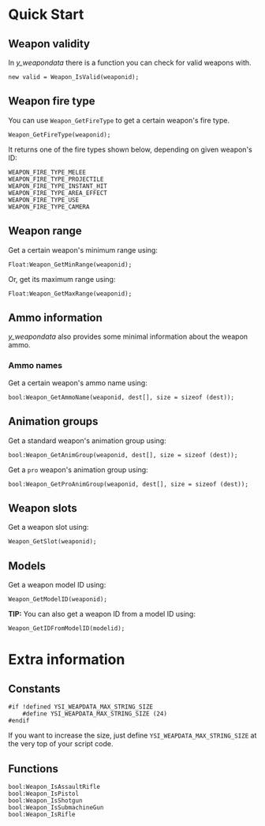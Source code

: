 # Quick Start

## Weapon validity
In *y_weapondata* there is a function you can check for valid weapons with.
```pawn
new valid = Weapon_IsValid(weaponid);
```
## Weapon fire type
You can use `Weapon_GetFireType` to get a certain weapon's fire type.
```pawn
Weapon_GetFireType(weaponid);
```
It returns one of the fire types shown below, depending on given weapon's ID:
```pawn
WEAPON_FIRE_TYPE_MELEE 
WEAPON_FIRE_TYPE_PROJECTILE 
WEAPON_FIRE_TYPE_INSTANT_HIT 
WEAPON_FIRE_TYPE_AREA_EFFECT 
WEAPON_FIRE_TYPE_USE 
WEAPON_FIRE_TYPE_CAMERA 
```
## Weapon range
Get a certain weapon's minimum range using:
```pawn
Float:Weapon_GetMinRange(weaponid);
```
Or, get its maximum range using:
```pawn
Float:Weapon_GetMaxRange(weaponid);
```
## Ammo information
*y_weapondata* also provides some minimal information about the weapon ammo.
### Ammo names
Get a certain weapon's ammo name using:
```pawnđ
bool:Weapon_GetAmmoName(weaponid, dest[], size = sizeof (dest));
```
## Animation groups
Get a standard weapon's animation group using:
```pawn
bool:Weapon_GetAnimGroup(weaponid, dest[], size = sizeof (dest));
```
Get a `pro` weapon's animation group using:
```pawn
bool:Weapon_GetProAnimGroup(weaponid, dest[], size = sizeof (dest));
```
## Weapon slots
Get a weapon slot using:
```pawn
Weapon_GetSlot(weaponid);
```
## Models
Get a weapon model ID using:
```pawn
Weapon_GetModelID(weaponid);
```
**TIP:** You can also get a weapon ID from a model ID using:
```pawn
Weapon_GetIDFromModelID(modelid);
```
# Extra information
## Constants
```pawn
#if !defined YSI_WEAPDATA_MAX_STRING_SIZE
	#define YSI_WEAPDATA_MAX_STRING_SIZE (24)
#endif
```
If you want to increase the size, just define `YSI_WEAPDATA_MAX_STRING_SIZE` at the very top of your script code.
## Functions
```pawn
bool:Weapon_IsAssaultRifle
bool:Weapon_IsPistol
bool:Weapon_IsShotgun
bool:Weapon_IsSubmachineGun
bool:Weapon_IsRifle
```
